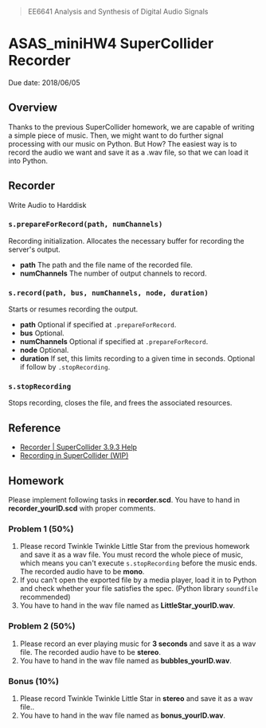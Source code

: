 > EE6641 Analysis and Synthesis of Digital Audio Signals
# ASAS_miniHW4  SuperCollider  Recorder
Due date: 2018/06/05


## Overview
Thanks to the previous SuperCollider homework, we are capable of writing a simple piece of music. Then, we might want to do further signal processing with our music on Python. But How? The easiest way is to record the audio we want and save it as a .wav file, so that we can load it into Python.


## Recorder
Write Audio to Harddisk

### ```s.prepareForRecord(path, numChannels)```
Recording initialization. Allocates the necessary buffer for recording the server's output.
* **path**    The path and the file name of the recorded file. 
* **numChannels**    The number of output channels to record. 
  
### ```s.record(path, bus, numChannels, node, duration)```
Starts or resumes recording the output.
* **path**    Optional if specified at ```.prepareForRecord```.
* **bus**    Optional.
* **numChannels**    Optional if specified at ```.prepareForRecord```.
* **node**    Optional.
* **duration**     If set, this limits recording to a given time in seconds. Optional if follow by ```.stopRecording```.

### ```s.stopRecording```
Stops recording, closes the file, and frees the associated resources.


## Reference
* [Recorder | SuperCollider 3.9.3 Help](http://doc.sccode.org/Classes/Recorder.html)
* [Recording in SuperCollider (WIP)](https://github.com/supercollider/supercollider/wiki/Recording-in-SuperCollider-(WIP))


## Homework
Please implement following tasks in **recorder.scd**. You have to hand in **recorder_yourID.scd** with proper comments.

### Problem 1 (50%)
1. Please record Twinkle Twinkle Little Star from the previous homework and save it as a wav file. You must record the whole piece of music, which means you can't execute ```s.stopRecording``` before the music ends. The recorded audio have to be **mono**. 
2. If you can't open the exported file by a media player, load it in to Python and check whether your file satisfies the spec. (Python library ```soundfile``` recommended)
3. You have to hand in the wav file named as **LittleStar_yourID.wav**.

### Problem 2 (50%)
1. Please record an ever playing music for **3 seconds** and save it as a wav file. The recorded audio have to be **stereo**.
2. You have to hand in the wav file named as **bubbles_yourID.wav**.

### Bonus (10%)
1. Please record Twinkle Twinkle Little Star in **stereo** and save it as a wav file..
2. You have to hand in the wav file named as **bonus_yourID.wav**.
